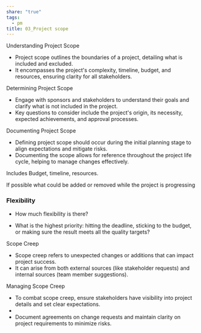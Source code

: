 ```yaml
---
share: "true"
tags:
  - pm
title: 03_Project scope
---
```


Understanding Project Scope

- Project scope outlines the boundaries of a project, detailing what is included and excluded.
- It encompasses the project's complexity, timeline, budget, and resources, ensuring clarity for all stakeholders.

Determining Project Scope

- Engage with sponsors and stakeholders to understand their goals and clarify what is not included in the project.
- Key questions to consider include the project's origin, its necessity, expected achievements, and approval processes.

Documenting Project Scope

- Defining project scope should occur during the initial planning stage to align expectations and mitigate risks.
- Documenting the scope allows for reference throughout the project life cycle, helping to manage changes effectively.

Includes Budget, timeline, resources. 

If possible what could be added or removed while the project is progressing 

### Flexibility

- How much flexibility is there?
    
- What is the highest priority: hitting the deadline, sticking to the budget, or making sure the result meets all the quality targets?

Scope Creep

- Scope creep refers to unexpected changes or additions that can impact project success.
- It can arise from both external sources (like stakeholder requests) and internal sources (team member suggestions).

Managing Scope Creep

- To combat scope creep, ensure stakeholders have visibility into project details and set clear expectations.
- 
- Document agreements on change requests and maintain clarity on project requirements to minimize risks.